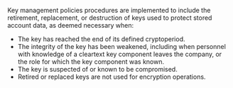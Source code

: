 Key management policies procedures are implemented to include the retirement, replacement, or destruction of keys used to protect stored account data, as deemed necessary when:

- The key has reached the end of its defined cryptoperiod.
- The integrity of the key has been weakened, including when personnel with knowledge of a cleartext key component leaves the company, or the role for which the key component was known.
- The key is suspected of or known to be compromised.
- Retired or replaced keys are not used for encryption operations.